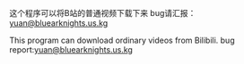 这个程序可以将B站的普通视频下载下来
bug请汇报：yuan@bluearknights.us.kg

This program can download ordinary videos from Bilibili.
bug report:yuan@bluearknights.us.kg
